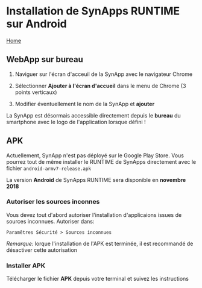 # Installation de SynApps RUNTIME sur **Android**

[Home](../sitemap.md)

## WebApp sur bureau

1. Naviguer sur l'écran d'acceuil de la SynApp avec le navigateur Chrome

2. Sélectionner **Ajouter à l'écran d'accueil** dans le menu de Chrome (3 points verticaux)

3. Modifier éventuellement le nom de la SynApp et **ajouter**

La SynApp est désormais accessible directement depuis le **bureau** du smartphone avec le logo de l'application lorsque défini !

## APK

Actuellement, SynApp n'est pas déployé sur le Google Play Store. Vous pourrez tout de même installer le RUNTIME de SynApps directement avec le fichier `android-armv7-release.apk`

La version **Android** de SynApps RUNTIME sera disponible en **novembre 2018**

### Autoriser les sources inconnes

Vous devez tout d'abord autoriser l'installation d'applicaions issues de sources inconnues. Autoriser dans:

```Paramêtres Sécurité > Sources inconnues```

_Remarque:_ lorque l'installation de l'APK est terminée, il est recommandé de désactiver cette autorisation

### Installer APK

Télécharger le fichier **APK** depuis votre terminal et suivez les instructions